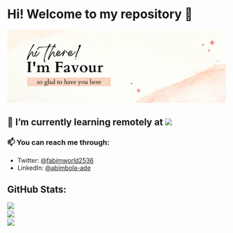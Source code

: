 # Hi! Welcome to my repository 👋

![img](./assets/I'm%20Favour.png) 

## 🌱 I’m currently learning remotely at ![](https://img.shields.io/badge/Microverse-blueviolet)

### 📫 You can reach me through:
- Twitter: [@fabimworld2536](https://twitter.com/Fabimworld2536)
- LinkedIn: [@abimbola-ade](https://www.linkedin.com/in/abimbola-ade)


## GitHub Stats:
![](https://github-readme-stats.vercel.app/api?username=Fayob&theme=dark&hide_border=false&include_all_commits=false&count_private=false)<br/>
![](https://github-readme-streak-stats.herokuapp.com/?user=Fayob&theme=dark&hide_border=false)<br/>
![](https://github-readme-stats.vercel.app/api/top-langs/?username=Fayob&theme=dark&hide_border=false&include_all_commits=false&count_private=false&layout=compact)


<!--
**Fayob/Fayob** is a ✨ _special_ ✨ repository because its `README.md` (this file) appears on your GitHub profile.

Here are some ideas to get you started:

- 🔭 I’m currently working on ...
- 🌱 I’m currently learning ...
- 👯 I’m looking to collaborate on ...
- 🤔 I’m looking for help with ...
- 💬 Ask me about ...
- 📫 How to reach me: ...
- 😄 Pronouns: ...
- ⚡ Fun fact: ...
-->

